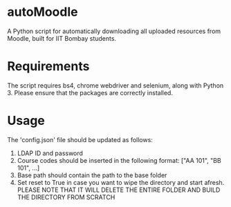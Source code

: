 # autoMoodle

A Python script for automatically downloading all uploaded resources from Moodle, built for IIT Bombay students.

# Requirements

The script requires bs4, chrome webdriver and selenium, along with Python 3. Please ensure that the packages are correctly installed.

# Usage

The 'config.json' file should be updated as follows:
1. LDAP ID and password
2. Course codes should be inserted in the following format: ["AA 101", "BB 101", ...]
3. Base path should contain the path to the base folder
4. Set reset to True in case you want to wipe the directory and start afresh.
PLEASE NOTE THAT IT WILL DELETE THE ENTIRE FOLDER AND BUILD THE DIRECTORY FROM SCRATCH
